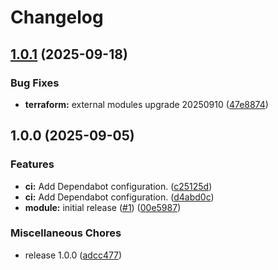 # Changelog

## [1.0.1](https://github.com/gocloudLa/terraform-aws-wrapper-ecs-service/compare/v1.0.0...v1.0.1) (2025-09-18)


### Bug Fixes

* **terraform:** external modules upgrade 20250910 ([47e8874](https://github.com/gocloudLa/terraform-aws-wrapper-ecs-service/commit/47e8874a8e2f9349420de7a0c0129965a289c382))

## 1.0.0 (2025-09-05)


### Features

* **ci:** Add Dependabot configuration. ([c25125d](https://github.com/gocloudLa/terraform-aws-wrapper-ecs-service/commit/c25125d733b43afbf6fe7fa4e23316ec52448d5e))
* **ci:** Add Dependabot configuration. ([d4abd0c](https://github.com/gocloudLa/terraform-aws-wrapper-ecs-service/commit/d4abd0c69de28004f26951f277d9defd925a0430))
* **module:** initial release ([#1](https://github.com/gocloudLa/terraform-aws-wrapper-ecs-service/issues/1)) ([00e5987](https://github.com/gocloudLa/terraform-aws-wrapper-ecs-service/commit/00e59872ad6f32f9040f9c17dbb2b571f8f1d508))


### Miscellaneous Chores

* release 1.0.0 ([adcc477](https://github.com/gocloudLa/terraform-aws-wrapper-ecs-service/commit/adcc477ff168505259ef8c2d721db6ea0deb7934))
